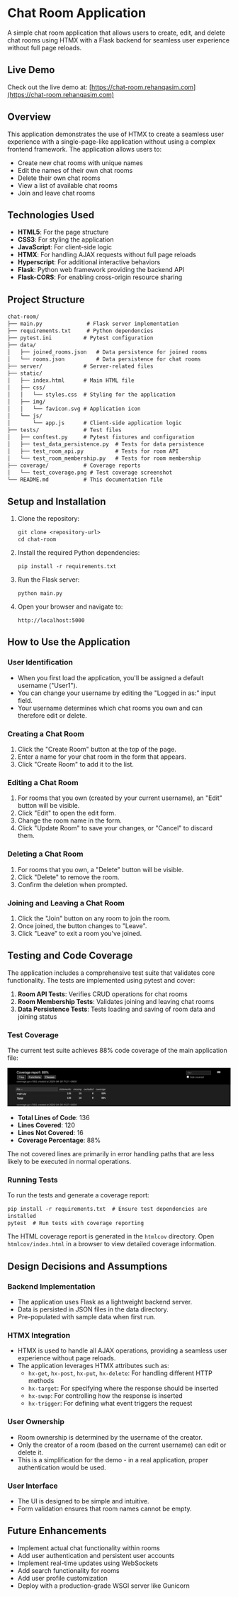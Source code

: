# Chat Room Application

A simple chat room application that allows users to create, edit, and delete chat rooms using HTMX with a Flask backend for seamless user experience without full page reloads.

## Live Demo

Check out the live demo at: [https://chat-room.rehanqasim.com](https://chat-room.rehanqasim.com)

## Overview

This application demonstrates the use of HTMX to create a seamless user experience with a single-page-like application without using a complex frontend framework. The application allows users to:

- Create new chat rooms with unique names
- Edit the names of their own chat rooms
- Delete their own chat rooms
- View a list of available chat rooms
- Join and leave chat rooms

## Technologies Used

- **HTML5**: For the page structure
- **CSS3**: For styling the application
- **JavaScript**: For client-side logic
- **HTMX**: For handling AJAX requests without full page reloads
- **Hyperscript**: For additional interactive behaviors
- **Flask**: Python web framework providing the backend API
- **Flask-CORS**: For enabling cross-origin resource sharing

## Project Structure

```
chat-room/
├── main.py              # Flask server implementation
├── requirements.txt     # Python dependencies
├── pytest.ini          # Pytest configuration
├── data/
│   ├── joined_rooms.json   # Data persistence for joined rooms
│   └── rooms.json          # Data persistence for chat rooms
├── server/             # Server-related files
├── static/
│   ├── index.html      # Main HTML file
│   ├── css/
│   │   └── styles.css  # Styling for the application
│   ├── img/
│   │   └── favicon.svg # Application icon
│   └── js/
│       └── app.js      # Client-side application logic
├── tests/              # Test files
│   ├── conftest.py     # Pytest fixtures and configuration
│   ├── test_data_persistence.py  # Tests for data persistence
│   ├── test_room_api.py          # Tests for room API
│   └── test_room_membership.py   # Tests for room membership
├── coverage/           # Coverage reports
│   └── test_coverage.png # Test coverage screenshot
└── README.md           # This documentation file
```

## Setup and Installation

1. Clone the repository:
   ```
   git clone <repository-url>
   cd chat-room
   ```

2. Install the required Python dependencies:
   ```
   pip install -r requirements.txt
   ```

3. Run the Flask server:
   ```
   python main.py
   ```

4. Open your browser and navigate to:
   ```
   http://localhost:5000
   ```

## How to Use the Application

### User Identification

- When you first load the application, you'll be assigned a default username ("User1").
- You can change your username by editing the "Logged in as:" input field.
- Your username determines which chat rooms you own and can therefore edit or delete.

### Creating a Chat Room

1. Click the "Create Room" button at the top of the page.
2. Enter a name for your chat room in the form that appears.
3. Click "Create Room" to add it to the list.

### Editing a Chat Room

1. For rooms that you own (created by your current username), an "Edit" button will be visible.
2. Click "Edit" to open the edit form.
3. Change the room name in the form.
4. Click "Update Room" to save your changes, or "Cancel" to discard them.

### Deleting a Chat Room

1. For rooms that you own, a "Delete" button will be visible.
2. Click "Delete" to remove the room.
3. Confirm the deletion when prompted.

### Joining and Leaving a Chat Room

1. Click the "Join" button on any room to join the room.
2. Once joined, the button changes to "Leave".
3. Click "Leave" to exit a room you've joined.

## Testing and Code Coverage

The application includes a comprehensive test suite that validates core functionality. The tests are implemented using pytest and cover:

1. **Room API Tests**: Verifies CRUD operations for chat rooms
2. **Room Membership Tests**: Validates joining and leaving chat rooms
3. **Data Persistence Tests**: Tests loading and saving of room data and joining status

### Test Coverage

The current test suite achieves 88% code coverage of the main application file:

![Coverage Report](./coverage/test_coverage.png)

- **Total Lines of Code**: 136
- **Lines Covered**: 120
- **Lines Not Covered**: 16
- **Coverage Percentage**: 88%

The not covered lines are primarily in error handling paths that are less likely to be executed in normal operations.

### Running Tests

To run the tests and generate a coverage report:

```
pip install -r requirements.txt  # Ensure test dependencies are installed
pytest  # Run tests with coverage reporting
```

The HTML coverage report is generated in the `htmlcov` directory. Open `htmlcov/index.html` in a browser to view detailed coverage information.

## Design Decisions and Assumptions

### Backend Implementation

- The application uses Flask as a lightweight backend server.
- Data is persisted in JSON files in the data directory.
- Pre-populated with sample data when first run.

### HTMX Integration

- HTMX is used to handle all AJAX operations, providing a seamless user experience without page reloads.
- The application leverages HTMX attributes such as:
  - `hx-get`, `hx-post`, `hx-put`, `hx-delete`: For handling different HTTP methods
  - `hx-target`: For specifying where the response should be inserted
  - `hx-swap`: For controlling how the response is inserted
  - `hx-trigger`: For defining what event triggers the request

### User Ownership

- Room ownership is determined by the username of the creator.
- Only the creator of a room (based on the current username) can edit or delete it.
- This is a simplification for the demo - in a real application, proper authentication would be used.

### User Interface

- The UI is designed to be simple and intuitive.
- Form validation ensures that room names cannot be empty.

## Future Enhancements

- Implement actual chat functionality within rooms
- Add user authentication and persistent user accounts
- Implement real-time updates using WebSockets
- Add search functionality for rooms
- Add user profile customization
- Deploy with a production-grade WSGI server like Gunicorn


